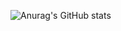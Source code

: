 ![Anurag's GitHub stats](https://github-readme-stats.vercel.app/api?username=LiqunKit&show_icons=true&theme=radical)
